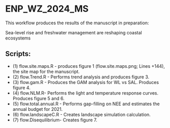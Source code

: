# ENP_WZ_2024_MS

This workflow produces the results of the manuscript in preparation:

Sea-level rise and freshwater management are reshaping coastal ecosystems

## Scripts:
- (1) flow.site.maps.R - produces figure 1 (flow.site.maps.png; Lines +144), the site map for the manuscript.
- (2) flow.Trend.R - Performs trend analysis and produces figure 3.
- (3) flow.gam.R - Produces the GAM analysis for WL vs SAL. Produces figure 4.
- (4) flow.NLM.R- Performs the light and temperature response curves. Produces figure 5 and 6.
- (5) flow.total.annual.R - Performs gap-filling on NEE and estimates the annual budget for 2021. 
- (6) flow.landscapeC.R - Creates landscape simulation calculation.
- (7) flow.Disequilibrium- Creates figure 7.
